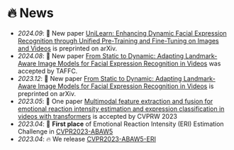 # 🔥 News



- *2024.09*: 🎉 New paper [UniLearn: Enhancing Dynamic Facial Expression Recognition through Unified Pre-Training and Fine-Tuning on Images and Videos](https://arxiv.org/pdf/2409.06154) is preprinted on arXiv.
- *2024.08*: 🎉 New paper [From Static to Dynamic: Adapting Landmark-Aware Image Models for Facial Expression Recognition in Videos](https://arxiv.org/abs/2312.05447) was accepted by TAFFC.
- *2023.12*: 🎉 New paper [From Static to Dynamic: Adapting Landmark-Aware Image Models for Facial Expression Recognition in Videos](https://arxiv.org/abs/2312.05447) is preprinted on arXiv.
- *2023.05*: 🎉 One paper [Multimodal feature extraction and fusion for emotional reaction intensity estimation and expression classification in videos with transformers](https://openaccess.thecvf.com/content/CVPR2023W/ABAW/html/Li_Multimodal_Feature_Extraction_and_Fusion_for_Emotional_Reaction_Intensity_Estimation_CVPRW_2023_paper.html) is accepted by CVPRW 2023
- *2023.04*: 🎉 **First place** of Emotional Reaction Intensity (ERI) Estimation Challenge in [CVPR2023-ABAW5](https://ibug.doc.ic.ac.uk/resources/cvpr-2023-5th-abaw/)
- *2023.04*: 🔥 We release [CVPR2023-ABAW5-ERI](https://github.com/cyinen/CVPR2023-ABAW5-ERI)
